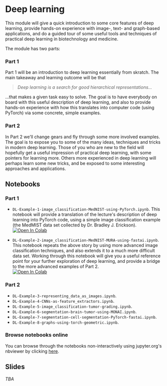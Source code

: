 # Deep learning

This module will give a quick introduction to some core features of deep learning, provide hands-on experience with image-, text- and graph-based applications, and do a guided tour of some useful tools and techniques of practical deep learning in biotechnology and medicine. 

The module has two parts:

### Part 1 
Part 1 will be an introduction to deep learning essentially from skratch. The main takeaway and learning outcome will be that
> _Deep learning is a search for good hierarchical representations..._

...that makes a given task easy to solve. The goal is to have everybody on board with this useful description of deep learning, and also to provide hands-on experience with how this translates into computer code (using PyTorch) via some concrete, simple examples.

### Part 2
In Part 2 we'll change gears and fly through some more involved examples. The goal is to expose you to some of the many ideas, techniques and tricks in modern deep learning. Those of you who are new to the field will hopefully get a useful impression of practical deep learning, with some pointers for learning more. Others more experienced in deep learning will perhaps learn some new tricks, and be exposed to some interesting approaches and applications. 

## Notebooks

### Part 1
* `DL-Example-1-image_classification-MedNIST-using-PyTorch.ipynb`. This notebook will provide a translation of the lecture's description of deep learning into PyTorch code, using a simple image classification example (the MedMIST data set collected by Dr. Bradley J. Erickson). <br><a href="https://colab.research.google.com/github/MMIV-ML/MMIV-DLN-AI-2021/blob/master/1-deep_learning/DL-Example-1-image_classification-MedNIST-using-PyTorch.ipynb">
  <img src="https://colab.research.google.com/assets/colab-badge.svg" alt="Open In Colab"/>
</a>

* `DL-Example-2-image_classification-MedNIST-MURA-using-fastai.ipynb`. This notebook repeats the above story by using more advanced image classification techniques, and also extends it to a much more difficult data set. Working through this notebook will give you a useful reference point for your further exploration of deep learning, and provide a bridge to the more advanced examples of Part 2.<br><a href="https://colab.research.google.com/github/MMIV-ML/MMIV-DLN-AI-2021/blob/master/1-deep_learning/DL-Example-2-image_classification-MedNIST-MURA-using-fastai.ipynb">
  <img src="https://colab.research.google.com/assets/colab-badge.svg" alt="Open In Colab"/>
</a>

### Part 2
* `DL-Example-3-representing_data_as_images.ipynb`. 
* `DL-Example-4-CNNs-as-feature_extractors.ipynb`. 
* `DL-Example-5-image_classification-tumor-grading.ipynb`. 
* `DL-Example-6-segmentation-brain-tumor-using-MONAI.ipynb`.
* `DL-Example-7-segmentation-cell-segmentation-PyTorch-fastai.ipynb`. 
* `DL-Example-8-graphs-using-torch-geometric.ipynb`. 

### Browse notebooks online
You can browse through the notebooks non-interactively using jupyter.org's nbviewer by clicking [here](https://nbviewer.jupyter.org/github.com/MMIV-ML/MMIV-DLN-AI-2021/tree/master/1-deep_learning/notebooks.ipynb).



## Slides

_TBA_
